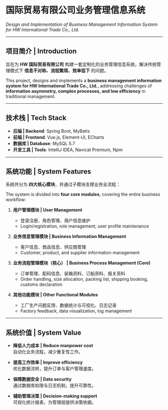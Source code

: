 #  国际贸易有限公司业务管理信息系统  
*Design and Implementation of Business Management Information System for HW International Trade Co., Ltd.*  

---

## 项目简介 | Introduction
旨在为 **HW 国际贸易有限公司** 构建一套定制化的业务管理信息系统，解决传统管理模式下 **信息不对称、流程繁琐、效率低下** 的问题。  

This project, designs and implements a **business management information system for HW International Trade Co., Ltd.**, addressing challenges of **information asymmetry, complex processes, and low efficiency** in traditional management.  

---

## 技术栈 | Tech Stack
- **后端 | Backend**: Spring Boot, MyBatis  
- **前端 | Frontend**: Vue.js, Element-UI, ECharts  
- **数据库 | Database**: MySQL 5.7  
- **开发工具 | Tools**: IntelliJ IDEA, Navicat Premium, Npm  

---

## 系统功能 | System Features
系统共分为 **四大核心模块**，并通过子模块支撑业务全流程：  

The system is divided into **four core modules**, covering the entire business workflow:  

1. **用户管理模块 | User Management**  
   - 登录注册、角色管理、用户信息维护  
   - Login/registration, role management, user profile maintenance  

2. **业务信息管理模块 | Business Information Management**  
   - 客户信息、商品信息、供应商管理  
   - Customer, product, and supplier information management  

3. **业务流程管理模块（核心） | Business Process Management (Core)**  
   - 订单管理、配码信息、装箱资料、订船资料、报关资料  
   - Order handling, size allocation, packing list, shipping booking, customs declaration  

4. **其他功能模块 | Other Functional Modules**  
   - 工厂生产问题反馈、数据统计与可视化、日志记录  
   - Factory feedback, data visualization, log management  

---

## 系统价值 | System Value
- **降低人力成本 | Reduce manpower cost**  
  自动化业务流程，减少重复性工作。  

- **提高工作效率 | Improve efficiency**  
  优化数据流转，提升订单与客户管理速度。  

- **保障数据安全 | Data security**  
  通过数据库权限与日志机制，提升可靠性。  

- **辅助管理决策 | Decision-making support**  
  可视化统计报表，为管理层提供决策依据。  
